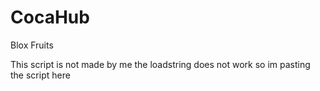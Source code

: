# CocaHub
Blox Fruits


This script is not made by me the loadstring does not work so im pasting the script here
